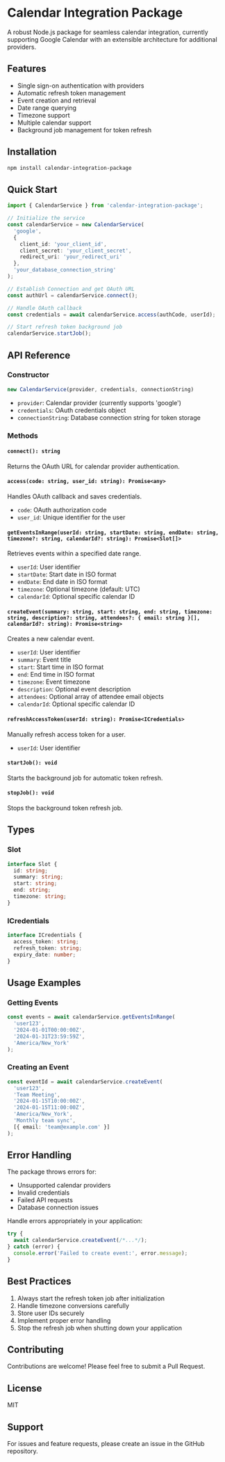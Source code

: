 # Calendar Integration Package

A robust Node.js package for seamless calendar integration, currently supporting Google Calendar with an extensible architecture for additional providers.

## Features

- Single sign-on authentication with providers
- Automatic refresh token management
- Event creation and retrieval
- Date range querying
- Timezone support
- Multiple calendar support
- Background job management for token refresh

## Installation

```bash
npm install calendar-integration-package
```

## Quick Start

```typescript
import { CalendarService } from 'calendar-integration-package';

// Initialize the service
const calendarService = new CalendarService(
  'google',
  {
    client_id: 'your_client_id',
    client_secret: 'your_client_secret',
    redirect_uri: 'your_redirect_uri'
  },
  'your_database_connection_string'
);

// Establish Connection and get OAuth URL
const authUrl = calendarService.connect();

// Handle OAuth callback
const credentials = await calendarService.access(authCode, userId);

// Start refresh token background job
calendarService.startJob();
```

## API Reference

### Constructor

```typescript
new CalendarService(provider, credentials, connectionString)
```

- `provider`: Calendar provider (currently supports 'google')
- `credentials`: OAuth credentials object
- `connectionString`: Database connection string for token storage

### Methods

#### `connect(): string`
Returns the OAuth URL for calendar provider authentication.

#### `access(code: string, user_id: string): Promise<any>`
Handles OAuth callback and saves credentials.
- `code`: OAuth authorization code
- `user_id`: Unique identifier for the user

#### `getEventsInRange(userId: string, startDate: string, endDate: string, timezone?: string, calendarId?: string): Promise<Slot[]>`
Retrieves events within a specified date range.
- `userId`: User identifier
- `startDate`: Start date in ISO format
- `endDate`: End date in ISO format
- `timezone`: Optional timezone (default: UTC)
- `calendarId`: Optional specific calendar ID

#### `createEvent(summary: string, start: string, end: string, timezone: string, description?: string, attendees?: { email: string }[], calendarId?: string): Promise<string>`
Creates a new calendar event.
- `userId`: User identifier
- `summary`: Event title
- `start`: Start time in ISO format
- `end`: End time in ISO format
- `timezone`: Event timezone
- `description`: Optional event description
- `attendees`: Optional array of attendee email objects
- `calendarId`: Optional specific calendar ID

#### `refreshAccessToken(userId: string): Promise<ICredentials>`
Manually refresh access token for a user.
- `userId`: User identifier

#### `startJob(): void`
Starts the background job for automatic token refresh.

#### `stopJob(): void`
Stops the background token refresh job.

## Types

### Slot
```typescript
interface Slot {
  id: string;
  summary: string;
  start: string;
  end: string;
  timezone: string;
}
```

### ICredentials
```typescript
interface ICredentials {
  access_token: string;
  refresh_token: string;
  expiry_date: number;
}
```

## Usage Examples

### Getting Events
```typescript
const events = await calendarService.getEventsInRange(
  'user123',
  '2024-01-01T00:00:00Z',
  '2024-01-31T23:59:59Z',
  'America/New_York'
);
```

### Creating an Event
```typescript
const eventId = await calendarService.createEvent(
  'user123',
  'Team Meeting',
  '2024-01-15T10:00:00Z',
  '2024-01-15T11:00:00Z',
  'America/New_York',
  'Monthly team sync',
  [{ email: 'team@example.com' }]
);
```

## Error Handling

The package throws errors for:
- Unsupported calendar providers
- Invalid credentials
- Failed API requests
- Database connection issues

Handle errors appropriately in your application:

```typescript
try {
  await calendarService.createEvent(/*...*/);
} catch (error) {
  console.error('Failed to create event:', error.message);
}
```

## Best Practices

1. Always start the refresh token job after initialization
2. Handle timezone conversions carefully
3. Store user IDs securely
4. Implement proper error handling
5. Stop the refresh job when shutting down your application

## Contributing

Contributions are welcome! Please feel free to submit a Pull Request.

## License

MIT

## Support

For issues and feature requests, please create an issue in the GitHub repository.